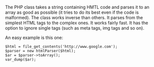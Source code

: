 The PHP class takes a string containing HMTL code and parses it to an array as good as possible (it tries to do its best even if the code is malformed).
The class works inverse than others. It parses from the simplest HTML tags to the complex ones.
It works fairly fast. It has the option to ignore single tags (such as meta tags, img tags and so on).

An easy example is this one:
```
$html = file_get_contents('http://www.google.com');
$parser = new htmlParser($html);
$ar = $parser->toArray();
var_dump($ar);
```
